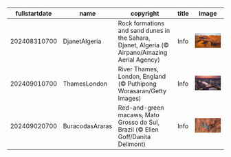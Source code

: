|fullstartdate|name|copyright|title|image|
|--|--|--|--|--|
202408310700|DjanetAlgeria|Rock formations and sand dunes in the Sahara, Djanet, Algeria (© Airpano/Amazing Aerial Agency)|Info|![](/en-AU/2024/09/202408310700DjanetAlgeria.jpg)|
202409010700|ThamesLondon|River Thames, London, England (© Puthipong Worasaran/Getty Images)|Info|![](/en-AU/2024/09/202409010700ThamesLondon.jpg)|
202409020700|BuracodasAraras|Red-and-green macaws, Mato Grosso do Sul, Brazil (© Ellen Goff/Danita Delimont)|Info|![](/en-AU/2024/09/202409020700BuracodasAraras.jpg)|
